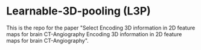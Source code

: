 # Learnable-3D-pooling (L3P)

This is the repo for the paper "Select Encoding 3D information in 2D feature maps for brain CT-Angiography Encoding 3D information in 2D feature maps for brain CT-Angiography".

